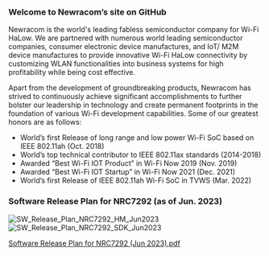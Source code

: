 <!--
**newracom/newracom** is a ✨ _special_ ✨ repository because its `README.md` (this file) appears on your GitHub profile.

Here are some ideas to get you started:

- 🔭 I’m currently working on ...
- 🌱 I’m currently learning ...
- 👯 I’m looking to collaborate on ...
- 🤔 I’m looking for help with ...
- 💬 Ask me about ...
- 📫 How to reach me: ...
- 😄 Pronouns: ...
- ⚡ Fun fact: ...
-->

### Welcome to Newracom’s site on GitHub

Newracom is the world's leading fabless semiconductor company for Wi-Fi HaLow. We are partnered with numerous world leading semiconductor companies, consumer electronic device manufactures, and IoT/ M2M device manufactures to provide innovative Wi-Fi HaLow connectivity by customizing WLAN functionalities into business systems for high profitability while being cost effective.

Apart from the development of groundbreaking products, Newracom has strived to continuously achieve significant accomplishments to further bolster our leadership in technology and create permanent footprints in the foundation of various Wi-Fi development capabilities. Some of our greatest honors are as follows:

- World’s first Release of long range and low power Wi-Fi SoC based on IEEE 802.11ah (Oct. 2018)
- World’s top technical contributor to IEEE 802.11ax standards (2014-2018)
- Awarded “Best Wi-Fi IOT Product” in Wi-Fi Now 2019 (Nov. 2019)
- Awarded “Best Wi-Fi IOT Startup” in Wi-Fi Now 2021 (Dec. 2021)
- World’s first Release of IEEE 802.11ah Wi-Fi SoC in TVWS (Mar. 2022)

### Software Release Plan for NRC7292 (as of Jun. 2023)

![SW_Release_Plan_NRC7292_HM_Jun2023](https://github.com/newracom/newracom/assets/65512805/3dd5fe5f-60cf-43b3-ab8a-d7a29f6e862e)
![SW_Release_Plan_NRC7292_SDK_Jun2023](https://github.com/newracom/newracom/assets/65512805/42ec6eb7-4f1e-4b83-a04f-0b239d5e5e92)

[Software Release Plan for NRC7292 (Jun 2023).pdf](https://github.com/newracom/newracom/files/11884726/Software.Release.Plan.for.NRC7292.Jun.2023.pdf)
